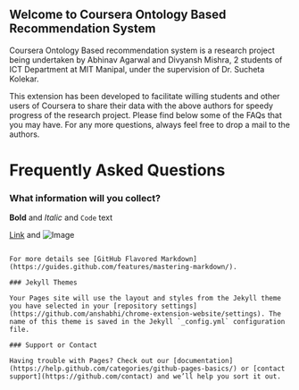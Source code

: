 ## Welcome to Coursera Ontology Based Recommendation System

Coursera Ontology Based recommendation system is a research project being undertaken by Abhinav Agarwal and Divyansh Mishra, 2 students of ICT Department at MIT Manipal, under the supervision of Dr. Sucheta Kolekar.

This extension has been developed to facilitate willing students and other users of Coursera to share their data with the above authors for speedy progress of the research project. Please find below some of the FAQs that you may have. For any more questions, always feel free to drop a mail to the authors.

# Frequently Asked Questions
### What information will you collect?

**Bold** and _Italic_ and `Code` text

[Link](url) and ![Image](src)
```

For more details see [GitHub Flavored Markdown](https://guides.github.com/features/mastering-markdown/).

### Jekyll Themes

Your Pages site will use the layout and styles from the Jekyll theme you have selected in your [repository settings](https://github.com/anshabhi/chrome-extension-website/settings). The name of this theme is saved in the Jekyll `_config.yml` configuration file.

### Support or Contact

Having trouble with Pages? Check out our [documentation](https://help.github.com/categories/github-pages-basics/) or [contact support](https://github.com/contact) and we’ll help you sort it out.
